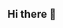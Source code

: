## Hi there 👋

<!--
**AlekRM/AlekRM** is a ✨ _special_ ✨ repository because its `README.md` (this file) appears on your GitHub profile.

Here are some ideas to get you started:

- 🌱 I’m currently learning Design in Madrid
- 📫 How to reach me: @alekxty on instagram
- 😄 Pronouns: he/they
-->
